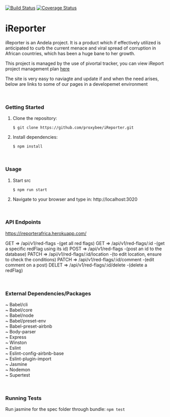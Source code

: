 [![Build Status](https://travis-ci.org/proxybee/iReporter.svg?branch=develop)](https://travis-ci.org/proxybee/iReporter)
[![Coverage Status](https://coveralls.io/repos/github/proxybee/iReporter/badge.svg?branch=develop)](https://coveralls.io/repos/github/proxybee/iReporter/badge.svg?branch=develop)

# iReporter
iReporter is an Andela  project. It is a product which if effectively utilized is anticipated to curb the current  menace and viral spread of corruption in African countries, which has been a huge bane to her growth.


This project is managed by the use of pivortal tracker, you can view iReport project management plan <a href="https://www.pivotaltracker.com/n/projects/2226594">here</a>


The site is very easy to naviagte and update if and when the need arises, below are links to some of our pages in a developemet environment

<br>

### Getting Started
1. Clone the repository:
    ```
    $ git clone https://github.com/proxybee/iReporter.git
    ```


2. Install dependencies:
    ```
    $ npm install
    ```
<br>

### Usage
1. Start src
    ```
    $ npm run start
    ```

2. Navigate to your browser and type in: http://localhost:3020

<br>

### API Endpoints
https://ireporterafrica.herokuapp.com/
    
GET =>		/api/v1/red-flags 				-(get all red flags)
GET =>		/api/v1/red-flags/:id 			-(get a specific redFlag using its id)
POST =>		/api/v1/red-flags 				-(post an id to the database)
PATCH => 	/api/v1/red-flags/:id/location 	-(to edit location, ensure to check the conditions)
PATCH =>	/api/v1/red-flags/:id/comment 	-(edit comment on a post)
DELET =>	/api/v1/red-flags/:id/delete	-(delete a redFlag)

<br>

### External Dependencies/Packages
~ Babel/cli<br>
~ Babel/core<br>
~ Babel/node<br>
~ Babel/preset-env<br>
~ Babel-preset-airbnb<br>
~ Body-parser<br>
~ Express<br>
~ Winston<br>
~ Eslint<br>
~ Eslint-config-airbnb-base<br>
~ Eslint-plugin-import<br>
~ Jasmine<br>
~ Nodemon<br>
~ Supertest

<br>

### Running Tests
Run jasmine for the spec folder through bundle:
    ```npm test
    ```
    
<br>        


